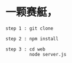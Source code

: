 # 一颗赛艇，

    step 1 : git clone
 
    step 2 : npm install

    step 3 : cd web
             node server.js
   